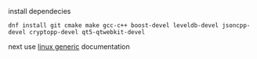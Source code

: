 
install dependecies

```
dnf install git cmake make gcc-c++ boost-devel leveldb-devel jsoncpp-devel cryptopp-devel qt5-qtwebkit-devel
```


next use [linux generic](linux-generic.md) documentation
